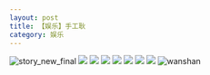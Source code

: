```yaml
---
layout: post
title: 【娱乐】手工耿
category: 娱乐
---
```

![story_new_final](http://s5kw20fzf.hd-bkt.clouddn.com/img/story_new_final_0322.png)
![](http://s5kw20fzf.hd-bkt.clouddn.com/img/entertainment-220322-1.jpg)
![](http://s5kw20fzf.hd-bkt.clouddn.com/img/entertainment-220322-2.PNG)
![](http://s5kw20fzf.hd-bkt.clouddn.com/img/entertainment-220322-3.PNG)
![](http://s5kw20fzf.hd-bkt.clouddn.com/img/entertainment-220322-4.PNG)
![](http://s5kw20fzf.hd-bkt.clouddn.com/img/entertainment-220322-5.PNG)
![](http://s5kw20fzf.hd-bkt.clouddn.com/img/entertainment-220322-6.PNG)
![](http://s5kw20fzf.hd-bkt.clouddn.com/img/entertainment-220322-7.PNG)
![wanshan](http://s5kw20fzf.hd-bkt.clouddn.com/img/wanshan.png)
